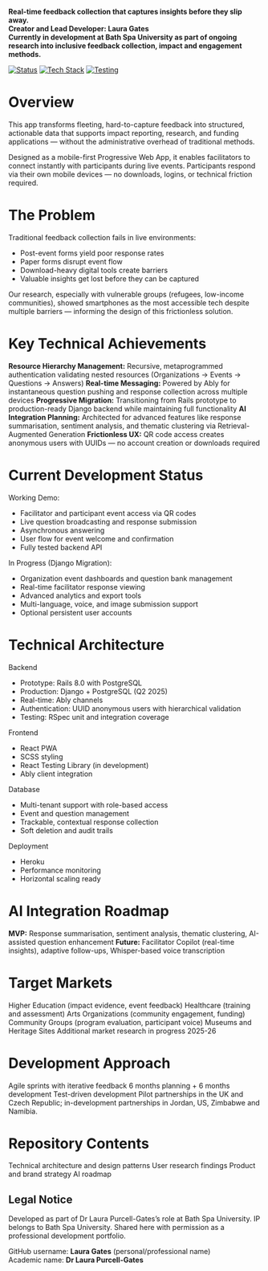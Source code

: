 **Real-time feedback collection that captures insights before they slip away.**<br>
**Creator and Lead Developer: Laura Gates**<br>
**Currently in development at Bath Spa University as part of ongoing research into inclusive feedback collection, impact and engagement methods.**


[![Status](https://img.shields.io/badge/status-active%20development-green)]()
[![Tech Stack](https://img.shields.io/badge/stack-React%20%7C%20Django%20%7C%20PostgreSQL-blue)]()
[![Testing](https://img.shields.io/badge/testing-RSpec%20%7C%20React%20Testing-brightgreen)]()

# Overview
This app transforms fleeting, hard-to-capture feedback into structured, actionable data that supports impact reporting, research, and funding applications — without the administrative overhead of traditional methods.

Designed as a mobile-first Progressive Web App, it enables facilitators to connect instantly with participants during live events. Participants respond via their own mobile devices — no downloads, logins, or technical friction required.


# The Problem
Traditional feedback collection fails in live environments:
- Post-event forms yield poor response rates
- Paper forms disrupt event flow
- Download-heavy digital tools create barriers
- Valuable insights get lost before they can be captured

Our research, especially with vulnerable groups (refugees, low-income communities), showed smartphones as the most accessible tech despite multiple barriers — informing the design of this frictionless solution.


# Key Technical Achievements
**Resource Hierarchy Management:** Recursive, metaprogrammed authentication validating nested resources (Organizations → Events → Questions → Answers)
**Real-time Messaging:** Powered by Ably for instantaneous question pushing and response collection across multiple devices
**Progressive Migration:** Transitioning from Rails prototype to production-ready Django backend while maintaining full functionality
**AI Integration Planning:** Architected for advanced features like response summarisation, sentiment analysis, and thematic clustering via Retrieval-Augmented Generation
**Frictionless UX:** QR code access creates anonymous users with UUIDs — no account creation or downloads required


# Current Development Status
Working Demo:
- Facilitator and participant event access via QR codes
- Live question broadcasting and response submission
- Asynchronous answering
- User flow for event welcome and confirmation
- Fully tested backend API

In Progress (Django Migration):
- Organization event dashboards and question bank management
- Real-time facilitator response viewing
- Advanced analytics and export tools
- Multi-language, voice, and image submission support
- Optional persistent user accounts


# Technical Architecture
Backend
- Prototype: Rails 8.0 with PostgreSQL
- Production: Django + PostgreSQL (Q2 2025)
- Real-time: Ably channels
- Authentication: UUID anonymous users with hierarchical validation
- Testing: RSpec unit and integration coverage

Frontend
- React PWA
- SCSS styling
- React Testing Library (in development)
- Ably client integration

Database 
- Multi-tenant support with role-based access
- Event and question management
- Trackable, contextual response collection
- Soft deletion and audit trails 

Deployment
- Heroku
- Performance monitoring
- Horizontal scaling ready


# AI Integration Roadmap
**MVP:** Response summarisation, sentiment analysis, thematic clustering, AI-assisted question enhancement
**Future:** Facilitator Copilot (real-time insights), adaptive follow-ups, Whisper-based voice transcription


# Target Markets
Higher Education (impact evidence, event feedback)
Healthcare (training and assessment)
Arts Organizations (community engagement, funding)
Community Groups (program evaluation, participant voice)
Museums and Heritage Sites
Additional market research in progress 2025-26


# Development Approach
Agile sprints with iterative feedback
6 months planning + 6 months development
Test-driven development
Pilot partnerships in the UK and Czech Republic; in-development partnerships in Jordan, US, Zimbabwe and Namibia.


# Repository Contents
Technical architecture and design patterns
User research findings
Product and brand strategy
AI roadmap

## Legal Notice
Developed as part of Dr Laura Purcell-Gates’s role at Bath Spa University. IP belongs to Bath Spa University. Shared here with permission as a professional development portfolio.

GitHub username: **Laura Gates** (personal/professional name)  
Academic name: **Dr Laura Purcell-Gates**
